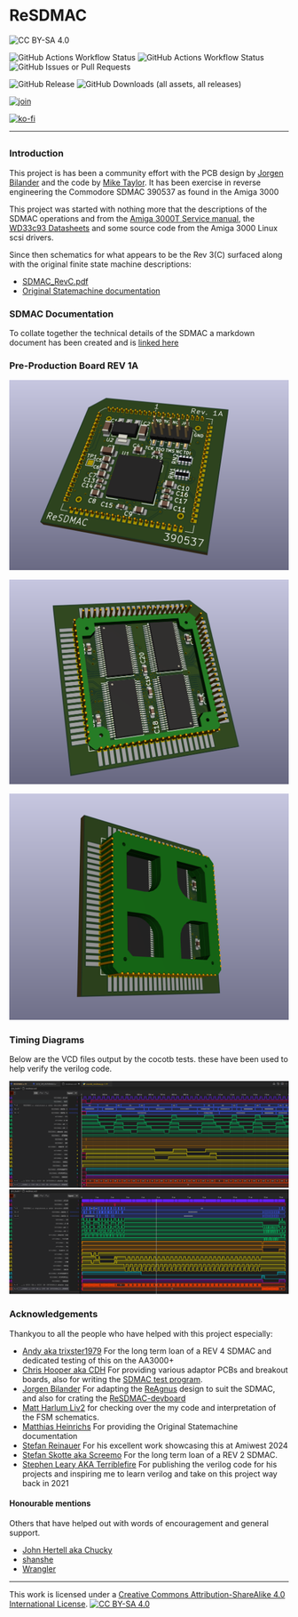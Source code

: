 # ReSDMAC

![CC BY-SA 4.0][cc-by-sa-shield]

![GitHub Actions Workflow Status](https://img.shields.io/github/actions/workflow/status/mbtaylor1982/resdmac/build.yml)
![GitHub Actions Workflow Status](https://img.shields.io/github/actions/workflow/status/mbtaylor1982/resdmac/test.yml?label=tests)
![GitHub Issues or Pull Requests](https://img.shields.io/github/issues/mbtaylor1982/ReSDMAC)

![GitHub Release](https://img.shields.io/github/v/release/mbtaylor1982/resdmac?sort=date&display_name=release)
![GitHub Downloads (all assets, all releases)](https://img.shields.io/github/downloads/mbtaylor1982/resdmac/total)

[![join](https://dcbadge.limes.pink/api/server/https://discord.gg/NezUTSZwJ8)](https://discord.gg/NezUTSZwJ8)

[![ko-fi](https://ko-fi.com/img/githubbutton_sm.svg)](https://ko-fi.com/L3L4XGH2R)

***

##

### Introduction

This project is has been a community effort with the PCB design by [Jorgen Bilander](https://github.com/jbilander) and the code by [Mike Taylor](https://github.com/mbtaylor1982). It has been exercise in reverse engineering the Commodore SDMAC 390537 as found in the Amiga 3000

This project was started with nothing more that the descriptions of the SDMAC operations and from the [Amiga 3000T Service manual](Docs/Commodore/Commodore_A3000T_Service_Manual.pdf), the [WD33c93 Datasheets](Docs/WD33C93/WD33C93B_WesternDigital.pdf) and some source code from the Amiga 3000 Linux scsi drivers.

Since then schematics for what appears to be the Rev 3(C) surfaced along with the original finite state machine descriptions:

- [SDMAC_RevC.pdf](Docs/Commodore/SDMAC_RevC.pdf)
- [Original Statemachine documentation](https://github.com/mbtaylor1982/ReSDMAC/issues/8)

### SDMAC Documentation

To collate together the technical details of the SDMAC a markdown document has been created and is [linked here](Docs/SDMAC.md)

### Pre-Production Board REV 1A

![ReSDMAC Rev1a Front](assets/ReSDMAC_Rev1aFront.png "ReSDMAC Rev1a Front")

![ReSDMAC Rev1a Back](assets/ReSDMAC_Rev1aBack.png "ReSDMAC Rev1a back")

![ReSDMAC Rev1a Plug](assets/ReSDMAC_Rev1aPlug.png "ReSDMAC Rev1a Plug")

### Timing Diagrams

 Below are the VCD files output by the cocotb tests. these have been used to help verify the verilog code.

![Register access timing](assets/VCD1.png "Register access timing")
![DMA cycle timing](assets/VCD2.png "DMA cycle timing")

### Acknowledgements

Thankyou to all the people who have helped with this project especially:

- [Andy aka trixster1979](https://github.com/trixster1979) For the long term loan of a REV 4 SDMAC and dedicated testing of this on the AA3000+
- [Chris Hooper aka CDH](https://github.com/cdhooper) For providing various adaptor PCBs and breakout boards, also for writing the [SDMAC test program](https://github.com/cdhooper/amiga_sdmac_test).
- [Jorgen Bilander](https://github.com/jbilander) For adapting the [ReAgnus](https://github.com/jbilander/ReAgnus) design to suit the SDMAC, and also for crating the [ReSDMAC-devboard](https://github.com/jbilander/ReSDMAC-devboard)
- [Matt Harlum Liv2](https://github.com/LIV2) for checking over the my code and interpretation of the FSM schematics.
- [Matthias Heinrichs](https://github.com/MHeinrichs) For providing the Original Statemachine documentation
- [Stefan Reinauer](https://github.com/reinauer) For his excellent work showcasing this at Amiwest 2024
- [Stefan Skotte aka Screemo](https://github.com/stefanskotte) For the long term loan of a REV 2 SDMAC.
- [Stephen Leary AKA Terriblefire](https://github.com/terriblefire/) For publishing the verilog code for his projects and inspiring me to learn verilog and take on this project way back in 2021

#### Honourable mentions

Others that have helped out with words of encouragement and general support.

- [John Hertell aka Chucky](https://github.com/ChuckyGang)
- [shanshe](https://github.com/shanshe)
- [Wrangler](https://github.com/Wrangler491)

***
This work is licensed under a [Creative Commons Attribution-ShareAlike 4.0 International License][cc-by-sa].
[![CC BY-SA 4.0][cc-by-sa-image]][cc-by-sa]

[cc-by-sa]: http://creativecommons.org/licenses/by-sa/4.0/

[cc-by-sa-image]: https://licensebuttons.net/l/by-sa/4.0/88x31.png

[cc-by-sa-shield]: https://img.shields.io/badge/License-CC%20BY--SA%204.0-lightgrey.svg

